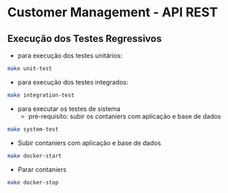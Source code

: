 # Customer Management - API REST

## Execução dos Testes Regressivos

- para execução dos testes unitários:
```sh
make unit-test
```

- para execução dos testes integrados:
```sh
make integration-test
```

- para executar os testes de sistema
    - pré-requisito: subir os contaniers com aplicação e base de dados

```sh
make system-test
```

- Subir contaniers com aplicação e base de dados
```sh
make docker-start
```

- Parar contaniers
```sh
make docker-stop
```
